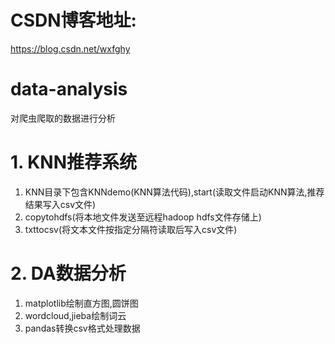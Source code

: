 # CSDN博客地址:
https://blog.csdn.net/wxfghy

# data-analysis
对爬虫爬取的数据进行分析

# 1. KNN推荐系统
1. KNN目录下包含KNNdemo(KNN算法代码),start(读取文件启动KNN算法,推荐结果写入csv文件)
2. copytohdfs(将本地文件发送至远程hadoop hdfs文件存储上)
3. txttocsv(将文本文件按指定分隔符读取后写入csv文件)
# 2. DA数据分析
1. matplotlib绘制直方图,圆饼图
2. wordcloud,jieba绘制词云
3. pandas转换csv格式处理数据
